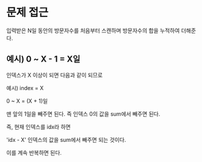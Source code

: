 <h1> 문제 접근 </h1>

입력받은 N일 동안의 방문자수를 처음부터 스캔하며 방문자수의 합을 누적하여 더해준다.

예시)
0 ~ X - 1	= X일
------
인덱스가 X 이상이 되면 다음과 같이 되므로

예시) index = X

0 ~ X		= (X + 1)일

맨 앞의 1일을 빼주면 된다. 즉 인덱스 0의 값을 sum에서 빼주면 된다.

즉, 현재 인덱스를 idx라 하면

'idx - X' 인덱스의 값을 sum에서 빼주면 되는 것이다.

이를 계속 반복하면 된다.